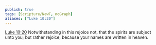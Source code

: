 ```yaml
---
publish: true
tags: [Scripture/NewT, noGraph]
aliases: ["Luke 10:20"]
---
```

[Luke 10:20](https://churchofjesuschrist.org/study/scriptures/nt/luke/10?lang=eng&id=p20#p20) Notwithstanding in this rejoice not, that the spirits are subject unto you; but rather rejoice, because your names are written in heaven.
